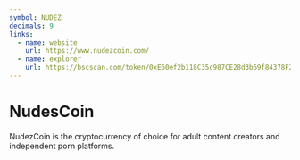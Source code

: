 ```yaml
---
symbol: NUDEZ
decimals: 9
links:
  - name: website
    url: https://www.nudezcoin.com/
  - name: explorer
    url: https://bscscan.com/token/0xE60ef2b118C35c987CE28d3b69f84378F2b84b4a
---
```


# NudesCoin

NudezCoin is the cryptocurrency of choice for adult content creators and independent porn platforms.
